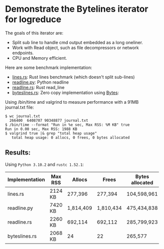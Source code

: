# Demonstrate the Bytelines iterator for logreduce

The goals of this iterator are:

- Split sub line to handle cmd output embedded as a long oneliner.
- Work with Read object, such as file decompressors or network endpoints.
- CPU and Memory efficient.

Here are some benchmark implementation:

- [lines.rs](./lines.rs): Rust lines benchmark (which doesn't split sub-lines)
- [readline.py](./readline.py): Python readline
- [readline.rs](./readline.rs): Rust read_line
- [byteslines.rs](./byteslines.rs): Zero copy implementation using [Bytes](https://docs.rs/bytes/):

Using /bin/time and valgrind to measure performance with a 91MB journal.txt file:

```
$ wc journal.txt
  266400  6408707 90348877 journal.txt
$ /bin/time --format "Run in %e sec, Max RSS: %M KB" true
Run in 0.00 sec, Max RSS: 1988 KB
$ valgrind true |& grep "total heap usage"
   total heap usage: 0 allocs, 0 frees, 0 bytes allocated
```

## Results:

Using `Python 3.10.2` and `rustc 1.52.1`:

| Implementation | Max RSS  | Allocs    | Frees     | Bytes allocated | Run time |
|----------------|----------|-----------|-----------|-----------------|----------|
| lines.rs       |  2124 KB |   277,396 |   277,394 |     104,598,961 | 0.05 sec |
| readline.py    |  7420 KB | 1,814,409 | 1,810,434 |     475,434,838 | 0.33 sec |
| readline.rs    |  2260 KB |   692,114 |   692,112 |     285,799,923 | 0.15 sec |
| byteslines.rs  |  2068 KB |        24 |        22 |         265,577 | 0.12 sec |
